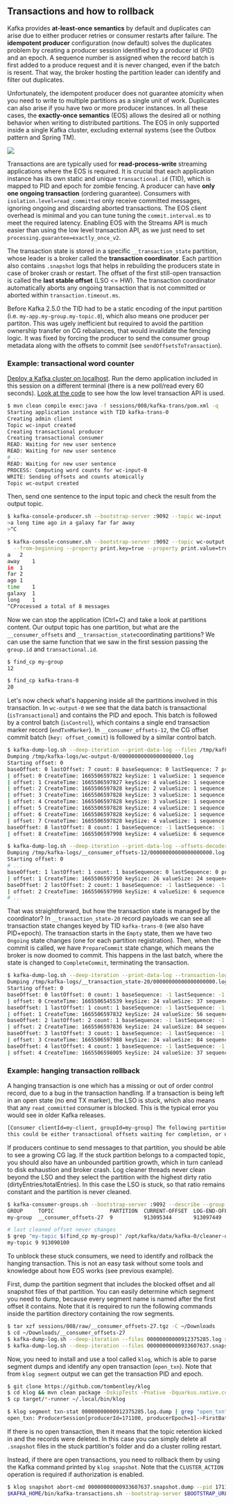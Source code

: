 ## Transactions and how to rollback

Kafka provides **at-least-once semantics** by default and duplicates can arise due to either producer retries or consumer restarts after failure.
The **idempotent producer** configuration (now default) solves the duplicates problem by creating a producer session identified by a producer id (PID) and an epoch.
A sequence number is assigned when the record batch is first added to a produce request and it is never changed, even if the batch is resent.
That way, the broker hosting the partition leader can identify and filter out duplicates.

Unfortunately, the idempotent producer does not guarantee atomicity when you need to write to multiple partitions as a single unit of work.
Duplicates can also arise if you have two or more producer instances.
In all these cases, the **exactly-once semantics** (EOS) allows the desired all or nothing behavior when writing to distributed partitions.
The EOS in only supported inside a single Kafka cluster, excluding external systems (see the Outbox pattern and Spring TM).

![](images/trans.png)

Transactions are are typically used for **read-process-write** streaming applications where the EOS is required.
It is crucial that each application instance has its own static and unique `transactional.id` (TID), which is mapped to PID and epoch for zombie fencing.
A producer can have **only one ongoing transaction** (ordering guarantee).
Consumers with `isolation.level=read_committed` only receive committed messages, ignoring ongoing and discarding aborted transactions.
The EOS client overhead is minimal and you can tune tuning the `commit.interval.ms` to meet the required latency.
Enabling EOS with the Streams API is much easier than using the low level transaction API, as we just need to set `processing.guarantee=exactly_once_v2`.

The transaction state is stored in a specific `__transaction_state` partition, whose leader is a broker called the **transaction coordinator**. 
Each partition also contains `.snapshot` logs that helps in rebuilding the producers state in case of broker crash or restart.
The offset of the first still-open transaction is called the **last stable offset** (LSO <= HW).
The transaction coordinator automatically aborts any ongoing transaction that is not committed or aborted within `transaction.timeout.ms`.

Before Kafka 2.5.0 the TID had to be a static encoding of the input partition (i.e. `my-app.my-group.my-topic.0`), which also means one producer per partiton.
This was ugely inefficient but required to avoid the partition ownership transfer on CG rebalances, that would invalidate the fencing logic.
It was fixed by forcing the producer to send the consumer group metadata along with the offsets to commit (see `sendOffsetsToTransaction`).

### Example: transactional word counter

[Deploy a Kafka cluster on localhost](/sessions/001).
Run the demo application included in this session on a different terminal (there is a new poll/read every 60 seconds).
[Look at the code](/sessions/008/kafka-trans) to see how the low level transaction API is used.

```sh
$ mvn clean compile exec:java -f sessions/008/kafka-trans/pom.xml -q
Starting application instance with TID kafka-trans-0
Creating admin client
Topic wc-input created
Creating transactional producer
Creating transactional consumer
READ: Waiting for new user sentence
READ: Waiting for new user sentence
# ...
READ: Waiting for new user sentence
PROCESS: Computing word counts for wc-input-0
WRITE: Sending offsets and counts atomically
Topic wc-output created
```

Then, send one sentence to the input topic and check the result from the output topic.

```sh
$ kafka-console-producer.sh --bootstrap-server :9092 --topic wc-input
>a long time ago in a galaxy far far away
>^C

$ kafka-console-consumer.sh --bootstrap-server :9092 --topic wc-output \
  --from-beginning --property print.key=true --property print.value=true
a	2
away	1
in	1
far	2
ago	1
time	1
galaxy	1
long	1
^CProcessed a total of 8 messages
```

Now we can stop the application (Ctrl+C) and take a look at partitions content.
Our output topic has one partition, but what are the `__consumer_offsets` and `__transaction_state`coordinating partitions?
We can use the same function that we saw in the first session passing the `group.id` and `transactional.id`.

```sh
$ find_cp my-group
12

$ find_cp kafka-trans-0
20
```

Let's now check what's happening inside all the partitions involved in this transaction.
In `wc-output-0` we see that the data batch is transactional (`isTransactional`) and contains the PID and epoch.
This batch is followed by a control batch (`isControl`), which contains a single end transaction marker record (`endTxnMarker`).
In `__consumer_offsets-12`, the CG offset commit batch (`key: offset_commit`) is followed by a similar control batch.

```sh
$ kafka-dump-log.sh --deep-iteration --print-data-log --files /tmp/kafka-logs/wc-output-0/00000000000000000000.log
Dumping /tmp/kafka-logs/wc-output-0/00000000000000000000.log
Starting offset: 0
baseOffset: 0 lastOffset: 7 count: 8 baseSequence: 0 lastSequence: 7 producerId: 0 producerEpoch: 0 partitionLeaderEpoch: 0 isTransactional: true isControl: false deleteHorizonMs: OptionalLong.empty position: 0 CreateTime: 1665506597828 size: 152 magic: 2 compresscodec: none crc: 3801140420 isvalid: true
| offset: 0 CreateTime: 1665506597822 keySize: 1 valueSize: 1 sequence: 0 headerKeys: [] key: a payload: 2
| offset: 1 CreateTime: 1665506597827 keySize: 4 valueSize: 1 sequence: 1 headerKeys: [] key: away payload: 1
| offset: 2 CreateTime: 1665506597828 keySize: 2 valueSize: 1 sequence: 2 headerKeys: [] key: in payload: 1
| offset: 3 CreateTime: 1665506597828 keySize: 3 valueSize: 1 sequence: 3 headerKeys: [] key: far payload: 2
| offset: 4 CreateTime: 1665506597828 keySize: 3 valueSize: 1 sequence: 4 headerKeys: [] key: ago payload: 1
| offset: 5 CreateTime: 1665506597828 keySize: 4 valueSize: 1 sequence: 5 headerKeys: [] key: time payload: 1
| offset: 6 CreateTime: 1665506597828 keySize: 6 valueSize: 1 sequence: 6 headerKeys: [] key: galaxy payload: 1
| offset: 7 CreateTime: 1665506597828 keySize: 4 valueSize: 1 sequence: 7 headerKeys: [] key: long payload: 1
baseOffset: 8 lastOffset: 8 count: 1 baseSequence: -1 lastSequence: -1 producerId: 0 producerEpoch: 0 partitionLeaderEpoch: 0 isTransactional: true isControl: true deleteHorizonMs: OptionalLong.empty position: 152 CreateTime: 1665506597998 size: 78 magic: 2 compresscodec: none crc: 3355926470 isvalid: true
| offset: 8 CreateTime: 1665506597998 keySize: 4 valueSize: 6 sequence: -1 headerKeys: [] endTxnMarker: COMMIT coordinatorEpoch: 0

$ kafka-dump-log.sh --deep-iteration --print-data-log --offsets-decoder --files /tmp/kafka-logs/__consumer_offsets-12/00000000000000000000.log
Dumping /tmp/kafka-logs/__consumer_offsets-12/00000000000000000000.log
Starting offset: 0
# ...
baseOffset: 1 lastOffset: 1 count: 1 baseSequence: 0 lastSequence: 0 producerId: 0 producerEpoch: 0 partitionLeaderEpoch: 0 isTransactional: true isControl: false deleteHorizonMs: OptionalLong.empty position: 339 CreateTime: 1665506597950 size: 118 magic: 2 compresscodec: none crc: 4199759988 isvalid: true
| offset: 1 CreateTime: 1665506597950 keySize: 26 valueSize: 24 sequence: 0 headerKeys: [] key: offset_commit::group=my-group,partition=wc-input-0 payload: offset=1
baseOffset: 2 lastOffset: 2 count: 1 baseSequence: -1 lastSequence: -1 producerId: 0 producerEpoch: 0 partitionLeaderEpoch: 0 isTransactional: true isControl: true deleteHorizonMs: OptionalLong.empty position: 457 CreateTime: 1665506597998 size: 78 magic: 2 compresscodec: none crc: 3355926470 isvalid: true
| offset: 2 CreateTime: 1665506597998 keySize: 4 valueSize: 6 sequence: -1 headerKeys: [] endTxnMarker: COMMIT coordinatorEpoch: 0
# ...
```

That was straightforward, but how the transaction state is managed by the coordinator? 
In `__transaction_state-20` record payloads we can see all transaction state changes keyed by TID `kafka-trans-0` (we also have PID+epoch).
The transaction starts in the `Empty` state, then we have two `Ongoing` state changes (one for each partition registration).
Then, when the commit is called, we have `PrepareCommit` state change, which means the broker is now doomed to commit.
This happens in the last batch, where the state is changed to `CompleteCommit`, terminating  the transaction.

```sh
$ kafka-dump-log.sh --deep-iteration --print-data-log --transaction-log-decoder --files /tmp/kafka-logs/__transaction_state-20/00000000000000000000.log
Dumping /tmp/kafka-logs/__transaction_state-20/00000000000000000000.log
Starting offset: 0
baseOffset: 0 lastOffset: 0 count: 1 baseSequence: -1 lastSequence: -1 producerId: -1 producerEpoch: -1 partitionLeaderEpoch: 0 isTransactional: false isControl: false deleteHorizonMs: OptionalLong.empty position: 0 CreateTime: 1665506545539 size: 130 magic: 2 compresscodec: none crc: 682337358 isvalid: true
| offset: 0 CreateTime: 1665506545539 keySize: 24 valueSize: 37 sequence: -1 headerKeys: [] key: transaction_metadata::transactionalId=kafka-trans-0 payload: producerId:0,producerEpoch:0,state=Empty,partitions=[],txnLastUpdateTimestamp=1665506545533,txnTimeoutMs=60000
baseOffset: 1 lastOffset: 1 count: 1 baseSequence: -1 lastSequence: -1 producerId: -1 producerEpoch: -1 partitionLeaderEpoch: 0 isTransactional: false isControl: false deleteHorizonMs: OptionalLong.empty position: 130 CreateTime: 1665506597832 size: 149 magic: 2 compresscodec: none crc: 3989189852 isvalid: true
| offset: 1 CreateTime: 1665506597832 keySize: 24 valueSize: 56 sequence: -1 headerKeys: [] key: transaction_metadata::transactionalId=kafka-trans-0 payload: producerId:0,producerEpoch:0,state=Ongoing,partitions=[wc-output-0],txnLastUpdateTimestamp=1665506597831,txnTimeoutMs=60000
baseOffset: 2 lastOffset: 2 count: 1 baseSequence: -1 lastSequence: -1 producerId: -1 producerEpoch: -1 partitionLeaderEpoch: 0 isTransactional: false isControl: false deleteHorizonMs: OptionalLong.empty position: 279 CreateTime: 1665506597836 size: 178 magic: 2 compresscodec: none crc: 4121781109 isvalid: true
| offset: 2 CreateTime: 1665506597836 keySize: 24 valueSize: 84 sequence: -1 headerKeys: [] key: transaction_metadata::transactionalId=kafka-trans-0 payload: producerId:0,producerEpoch:0,state=Ongoing,partitions=[__consumer_offsets-12,wc-output-0],txnLastUpdateTimestamp=1665506597836,txnTimeoutMs=60000
baseOffset: 3 lastOffset: 3 count: 1 baseSequence: -1 lastSequence: -1 producerId: -1 producerEpoch: -1 partitionLeaderEpoch: 0 isTransactional: false isControl: false deleteHorizonMs: OptionalLong.empty position: 457 CreateTime: 1665506597988 size: 178 magic: 2 compresscodec: none crc: 1820961623 isvalid: true
| offset: 3 CreateTime: 1665506597988 keySize: 24 valueSize: 84 sequence: -1 headerKeys: [] key: transaction_metadata::transactionalId=kafka-trans-0 payload: producerId:0,producerEpoch:0,state=PrepareCommit,partitions=[__consumer_offsets-12,wc-output-0],txnLastUpdateTimestamp=1665506597987,txnTimeoutMs=60000
baseOffset: 4 lastOffset: 4 count: 1 baseSequence: -1 lastSequence: -1 producerId: -1 producerEpoch: -1 partitionLeaderEpoch: 0 isTransactional: false isControl: false deleteHorizonMs: OptionalLong.empty position: 635 CreateTime: 1665506598005 size: 130 magic: 2 compresscodec: none crc: 4065405397 isvalid: true
| offset: 4 CreateTime: 1665506598005 keySize: 24 valueSize: 37 sequence: -1 headerKeys: [] key: transaction_metadata::transactionalId=kafka-trans-0 payload: producerId:0,producerEpoch:0,state=CompleteCommit,partitions=[],txnLastUpdateTimestamp=1665506597989,txnTimeoutMs=60000
```

### Example: hanging transaction rollback

A hanging transaction is one which has a missing or out of order control record, due to a bug in the transaction handling.
If a transaction is being left in an open state (no end TX marker), the LSO is stuck, which also means that any `read_committed` consumer is blocked.
This is the typical error you would see in older Kafka releases.

```sh
[Consumer clientId=my-client, groupId=my-group] The following partitions still have unstable offsets which are not cleared on the broker side: [my-topic-9], 
this could be either transactional offsets waiting for completion, or normal offsets waiting for replication after appending to local log
```

If producers continue to send messages to that partition, you should be able to see a growing CG lag.
If the stuck partition belongs to a compacted topic, you should also have an unbounded partition growth, which in turn canlead to disk exhaustion and broker crash.
Log cleaner threads never clean beyond the LSO and they select the partition with the highest dirty ratio (dirtyEntries/totalEntries).
In this case the LSO is stuck, so that ratio remains constant and the partition is never cleaned.

```sh
$ kafka-consumer-groups.sh --bootstrap-server :9092 --describe --group my-group
GROUP     TOPIC                  PARTITION  CURRENT-OFFSET  LOG-END-OFFSET  LAG   CONSUMER-ID  HOST           CLIENT-ID
my-group  __consumer_offsets-27  9          913095344       913097449       2115  my-client-0  /10.60.172.97  my-client

# last cleaned offset never changes
$ grep "my-topic $(find_cp my-group)" /opt/kafka/data/kafka-0/cleaner-offset-checkpoint
my-topic 9 913090100
```

To unblock these stuck consumers, we need to identify and rollback the hanging transaction.
This is not an easy task without some tools and knowledge about how EOS works (see previous example).

First, dump the partition segment that includes the blocked offset and all snapshot files of that partition.
You can easily determine which segment you need to dump, because every segment name is named after the first offset it contains.
Note that it is required to run the following commands inside the partition directory containing the row segments.

```sh
$ tar xzf sessions/008/raw/__consumer_offsets-27.tgz -C ~/Downloads
$ cd ~/Downloads/__consumer_offsets-27
$ kafka-dump-log.sh --deep-iteration --files 00000000000912375285.log > 00000000000912375285.log.dump
$ kafka-dump-log.sh --deep-iteration --files 00000000000933607637.snapshot > 00000000000933607637.snapshot.dump
```

Now, you need to install and use a tool called `klog`, which is able to parse segment dumps and identify any open transaction (`open_txn`).
Note that from `klog segment` output we can get the transaction PID and epoch.

```sh
$ git clone https://github.com/tombentley/klog
$ cd klog && mvn clean package -DskipTests -Pnative -Dquarkus.native.container-build=true -q
$ cp target/*-runner ~/.local/bin/klog

$ klog segment txn-stat 00000000000912375285.log.dump | grep "open_txn" | head -n1
open_txn: ProducerSession[producerId=171100, producerEpoch=1]->FirstBatchInTxn[firstBatchInTxn=Batch(baseOffset=913095344, lastOffset=913095344, count=1, baseSequence=0, lastSequence=0, producerId=171100, producerEpoch=1, partitionLeaderEpoch=38, isTransactional=true, isControl=false, position=76752106, createTime=2022-06-06T03:16:47.124Z, size=128, magic=2, compressCodec='none', crc=-2141709867, isValid=true), numDataBatches=1]
```

If there is no open transaction, then it means that the topic retention kicked in and the records were deleted.
In this case you can simply delete all `.snapshot` files in the stuck partition's folder and do a cluster rolling restart.

Instead, if there are open transactions, you need to rollback them by using the Kafka command printed by `klog snapshot`.
Note that the `CLUSTER_ACTION` operation is required if authorization is enabled.

```sh
$ klog snapshot abort-cmd 00000000000933607637.snapshot.dump --pid 171100 --producer-epoch 1
$KAFKA_HOME/bin/kafka-transactions.sh --bootstrap-server $BOOTSTRAP_URL abort --topic $TOPIC_NAME --partition $PART_NUM --producer-id 171100 --producer-epoch 1 --coordinator-epoch 34
```
